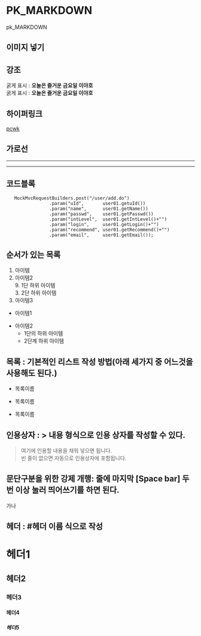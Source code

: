 # PK_MARKDOWN
pk_MARKDOWN

## 이미지 넣기  


## 강조  
굵게 표시 : **오늘은 즐거운 금요일 이야호**      
굵게 표시 : __오늘은 즐거운 금요일 이야호__  

## 하이퍼링크  
[pcwk](https://cafe.daum.net/pcwk "PCWK CAFE")

## 가로선  
---  
***  


## 코드블록
```
   MockMvcRequestBuilders.post("/user/add.do")
				.param("uId",       user01.getuId())
				.param("name",      user01.getName())
				.param("passwd",    user01.getPasswd())
				.param("intLevel",  user01.getIntLevel()+"")
				.param("login",     user01.getLogin()+"")
				.param("recommend", user01.getRecommend()+"")
				.param("email",     user01.getEmail()); 
```

## 순서가 있는 목록  
1. 아이템
3. 아이템2  
    9. 1단 하위 아이템    
          3. 2단 하위 아이템
 9. 아이템3

- 아이템1  
+ 아이템2  
  - 1단의 하위 아이템  
  * 2단계 하위 아이템

## 목록 : 기본적인 리스트 작성 방법(아래 세가지 중 어느것을 사용해도 된다.)  
* 목록이름  
- 목록이름  
+ 목록이름  

## 인용상자 : > 내용 형식으로 인용 상자를 작성할 수 있다.
> 여기에 인용할 내용을 채워 넣으면 됩니다.  
빈 줄이 없으면 자동으로 인용상자에 포함됩니다.

## 문단구분을 위한 강제 개행: 줄에 마지막 [Space bar] 두번 이상 눌러 띄어쓰기를 하면 된다.
가나
## 헤더 : #헤더 이름 식으로 작성
# 헤더1
## 헤더2
### 헤더3
#### 헤더4
##### 헤더5
